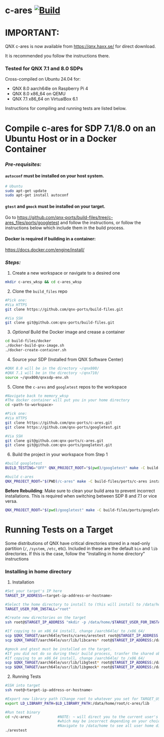 # c-ares [![Build](https://github.com/qnx-ports/build-files/actions/workflows/c-ares.yml/badge.svg)](https://github.com/qnx-ports/build-files/actions/workflows/c-ares.yml)
 
# IMPORTANT:
QNX c-ares is now available from https://qnx.haxx.se/ for direct download.

It is recommended you follow the instructions there.

### Tested for QNX 7.1 and 8.0 SDPs
Cross-compiled on Ubuntu 24.04 for:
- QNX 8.0 aarch64le on Raspberry Pi 4
- QNX 8.0 x86_64 on QEMU
- QNX 7.1 x86_64 on VirtualBox 6.1

Instructions for compiling and running tests are listed below.


# Compile c-ares for SDP 7.1/8.0 on an Ubuntu Host or in a Docker Container
### *Pre-requisites:*

#### `autoconf` must be installed on your host system.
```bash
# Ubuntu
sudo apt-get update
sudo apt-get install autoconf
```

#### `gtest` and `gmock` must be installed on your target.
Go to https://github.com/qnx-ports/build-files/tree/c-ares_files/ports/googletest and follow the instructions, or follow the instructions below which include them in the build process.

#### Docker is required if building in a container:
https://docs.docker.com/engine/install/

### *Steps:*
1. Create a new workspace or navigate to a desired one
```bash
mkdir c-ares_wksp && cd c-ares_wksp
```

2. Clone the  `build_files` repo
```bash
#Pick one:
#Via HTTPS
git clone https://github.com/qnx-ports/build-files.git

#Via SSH
git clone git@github.com:qnx-ports/build-files.git 
```

3. *Optional* Build the Docker image and crease a container
```bash
cd build-files/docker
./docker-build-qnx-image.sh
./docker-create-container.sh
```

4. Source your SDP (Installed from QNX Software Center)
```bash
#QNX 8.0 will be in the directory ~/qnx800/
#QNX 7.1 will be in the directory ~/qnx710/
source ~/qnx800/qnxsdp-env.sh
```

5. Clone the `c-ares` and `googletest` repos to the workspace
```bash
#Navigate back to memory_wksp
#The docker container will put you in your home directory
cd <path-to-workspace>

#Pick one:
#Via HTTPS
git clone https://github.com/qnx-ports/c-ares.git
git clone https://github.com/qnx-ports/googletest.git

#Via SSH
git clone git@github.com:qnx-ports/c-ares.git 
git clone git@github.com:qnx-ports/googletest.git 
```

6. Build the project in your workspace from Step 1
```bash
#build googletest
BUILD_TESTING="OFF" QNX_PROJECT_ROOT="$(pwd)/googletest" make -C build-files/ports/googletest install -j4

#build c-ares
QNX_PROJECT_ROOT="$(PWD)/c-ares" make -C build-files/ports/c-ares install -j4
```

**Before Rebuilding**: Make sure to clean your build area to prevent incorrect installations. This is required when switching between SDP 8 and 7.1 or vice versa.
```bash
QNX_PROJECT_ROOT="$(pwd)/googletest" make -C build-files/ports/googletest clean
```


# Running Tests on a Target
Some distributions of QNX have critical directories stored in a read-only partition (`/`, `/system`, `/etc`, etc). Included in these are the default `bin` and `lib` directories. If this is the case, follow the "Installing in home directory" instructions


### Installing in home directory
1. Installation
```bash
#Set your target's IP here
TARGET_IP_ADDRESS=<target-ip-address-or-hostname>

#Select the home directory to install to (this will install to /data/home/root)
TARGET_USER_FOR_INSTALL="root"

#Create new directories on the target
ssh root@$TARGET_IP_ADDRESS "mkdir -p /data/home/$TARGET_USER_FOR_INSTALL/c-ares/lib"

#If copying to an x86_64 install, change /aarch64le/ to /x86_64/
scp $QNX_TARGET/aarch64le/tests/cares/arestest root@$TARGET_IP_ADDRESS:/data/home/$TARGET_USER_FOR_INSTALL/c-ares/
scp $QNX_TARGET/aarch64le/usr/lib/libcares* root@$TARGET_IP_ADDRESS:/data/home/$TARGET_USER_FOR_INSTALL/c-ares/lib

#gmock and gtest must be installed on the target.
#If you did not do so during their build process, tranfer the shared objects over now.
#If copying to an x86_64 install, change /aarch64le/ to /x86_64/
scp $QNX_TARGET/aarch64le/usr/lib/libgtest* root@$TARGET_IP_ADDRESS:/data/home/$TARGET_USER_FOR_INSTALL/c-ares/lib
scp $QNX_TARGET/aarch64le/usr/lib/libgmock* root@$TARGET_IP_ADDRESS:/data/home/$TARGET_USER_FOR_INSTALL/c-ares/lib
```

2. Running Tests
```bash
#SSH into target
ssh root@<target-ip-address-or-hostname>

#Export new library path (Change root to whatever you set for TARGET_USER_FOR_INSTALL)
export LD_LIBRARY_PATH=$LD_LIBRARY_PATH:/data/home/root/c-ares/lib

#Run test binary
cd ~/c-ares/            #NOTE: ~ will direct you to the current user's home directory, 
                        #which may be incorrect depending on your choices above. 
                        #Navigate to /data/home to see all user home directories
./arestest
```